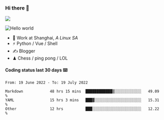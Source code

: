 ### Hi there 👋
![](https://komarev.com/ghpvc/?username=Xuhandsome)


<img src="https://github-readme-stats.vercel.app/api?username=XuHandsome&show_icons=true&theme=merko" alt="Hello world">

<br/>

- 🍻  Work at Shanghai, _A Linux SA_
- ⚡  Python / Vue / Shell
- ✍️  Blogger
- ♟  Chess / ping pong / LOL

#### Coding status last 30 days ⌨️

<!--START_SECTION:waka-->

```text
From: 19 June 2022 - To: 19 July 2022

Markdown            48 hrs 15 mins  ████████████▒░░░░░░░░░░░░   49.09 %
YAML                15 hrs 3 mins   ███▓░░░░░░░░░░░░░░░░░░░░░   15.31 %
Other               12 hrs          ███░░░░░░░░░░░░░░░░░░░░░░   12.22 %
```

<!--END_SECTION:waka-->
